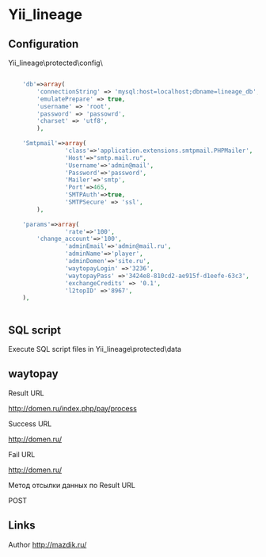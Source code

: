 Yii_lineage
========
Configuration
------------------------------
Yii_lineage\protected\config\

```php

	'db'=>array(
		'connectionString' => 'mysql:host=localhost;dbname=lineage_db',
		'emulatePrepare' => true,
		'username' => 'root',
		'password' => 'passowrd',
		'charset' => 'utf8',
		),
    
	'Smtpmail'=>array(
                'class'=>'application.extensions.smtpmail.PHPMailer',
                'Host'=>"smtp.mail.ru",
                'Username'=>'admin@mail',
                'Password'=>'password',
                'Mailer'=>'smtp',
                'Port'=>465,
                'SMTPAuth'=>true, 
                'SMTPSecure' => 'ssl',
        ),
      
	'params'=>array(
                'rate'=>'100',
		'change_account'=>'100',
                'adminEmail'=>'admin@mail.ru',
                'adminName'=>'player',
                'adminDomen'=>'site.ru',
                'waytopayLogin' =>'3236',
                'waytopayPass' =>'3424e8-810cd2-ae915f-d1eefe-63c3',
                'exchangeCredits' => '0.1',
                'l2topID' =>'8967',
	),
      
```
SQL script
------------------------------
Execute SQL script files in Yii_lineage\protected\data


waytopay
------------------------------
Result URL

http://domen.ru/index.php/pay/process

Success URL

http://domen.ru/

Fail URL

http://domen.ru/

Метод отсылки данных по Result URL

POST



Links
------------------------------
Author http://mazdik.ru/
